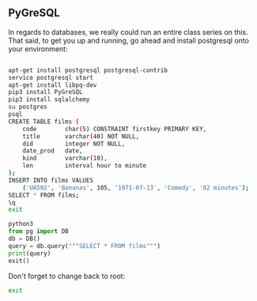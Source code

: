 ## PyGreSQL

In regards to databases, we really could run an entire class series on this. That said, to get you up and running, go ahead and install postgresql onto your environment:

```bash

apt-get install postgresql postgresql-contrib
service postgresql start
apt-get install libpq-dev
pip3 install PyGreSQL
pip3 install sqlalchemy
su postgres
psql 
CREATE TABLE films (
    code        char(5) CONSTRAINT firstkey PRIMARY KEY,
    title       varchar(40) NOT NULL,
    did         integer NOT NULL,
    date_prod   date,
    kind        varchar(10),
    len         interval hour to minute
);
INSERT INTO films VALUES
    ('UA502', 'Bananas', 105, '1971-07-13', 'Comedy', '82 minutes');
SELECT * FROM films;
\q
exit
```

```python
python3
from pg import DB
db = DB()
query = db.query("""SELECT * FROM films""")
print(query)
exit()
```

Don't forget to change back to root:

```bash
exit
```

